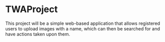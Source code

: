 # TWAProject

This project will be a simple web-based application that allows registered users to upload images with a name, which can then be searched for and have actions taken upon them.

